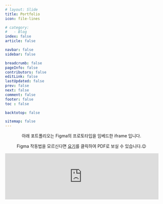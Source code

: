 ```yaml
---
# layout: Slide
title: Portfolio
icon: file-lines

# category:
#   - Blog
index: false
article: false

navbar: false
sidebar: false

breadcrumb: false
pageInfo: false
contributors: false
editLink: false
lastUpdated: false
prev: false
next: false
comment: false
footer: false
toc : false

backtotop: false

sitemap: false
---
```

<center>

아래 포트폴리오는 Figma의 프로토타입을 임베드한 iframe 입니다. 

Figma 작동법을 모르신다면 [요기](http://naver.com)를 클릭하여 PDF로 보실 수 있습니다.😉

</center>

<iframe id="iframe_pofol" style="border: 1px solid rgba(0, 0, 0, 0.1);" width="100%" src="https://www.figma.com/embed?embed_host=share&url=https%3A%2F%2Fwww.figma.com%2Fproto%2F2siWAu9J6H6w0QJDwmQOHN%2FPortfolio%3Fnode-id%3D168-4802%26t%3DsjbMNl2g5XUlI8Mb-1%26scaling%3Dcontain%26content-scaling%3Dfixed%26page-id%3D168%253A4801" allowfullscreen></iframe>
